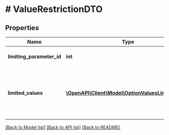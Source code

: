 # # ValueRestrictionDTO

## Properties

Name | Type | Description | Notes
------------ | ------------- | ------------- | -------------
**limiting_parameter_id** | **int** | Идентификатор ограничивающей характеристики. |
**limited_values** | [**\OpenAPI\Client\Model\OptionValuesLimitedDTO[]**](OptionValuesLimitedDTO.md) | Значения ограничивающей характеристики и соответствующие допустимые значения текущей характеристики. |

[[Back to Model list]](../../README.md#models) [[Back to API list]](../../README.md#endpoints) [[Back to README]](../../README.md)
